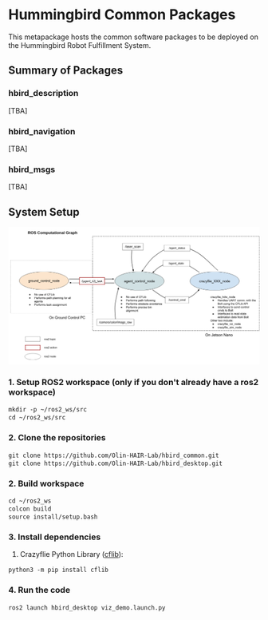 # Hummingbird Common Packages

This metapackage hosts the common software packages to be deployed on the Hummingbird Robot Fulfillment System.


<!-- ![basic-software-architecture](./media/software-architecture.png) -->


## Summary of Packages
### hbird_description
[TBA]

### hbird_navigation
[TBA]

### hbird_msgs
[TBA]


## System Setup



![ros-computational-graph](./media/ros-computational-graph-v1.png)

### 1. Setup ROS2 workspace (only if you don't already have a ros2 workspace)
```
mkdir -p ~/ros2_ws/src
cd ~/ros2_ws/src
```

### 2. Clone the repositories
```
git clone https://github.com/Olin-HAIR-Lab/hbird_common.git
git clone https://github.com/Olin-HAIR-Lab/hbird_desktop.git
```

### 2. Build workspace
```
cd ~/ros2_ws
colcon build
source install/setup.bash
```

### 3. Install dependencies
1. Crazyflie Python Library ([cflib](https://www.bitcraze.io/documentation/repository/crazyflie-lib-python/master/)):
```
python3 -m pip install cflib
```

### 4. Run the code
```
ros2 launch hbird_desktop viz_demo.launch.py
```





